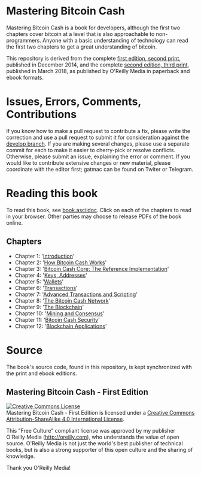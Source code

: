 # Mastering Bitcoin Cash

Mastering Bitcoin Cash is a book for developers, although the first two chapters cover bitcoin at a level that is also approachable to non-programmers. Anyone with a basic understanding of technology can read the first two chapters to get a great understanding of bitcoin.

This repository is derived from the complete [first edition, second print](https://github.com/bitcoinbook/bitcoinbook/releases/tag/Edition1Print2), published in December 2014, and the complete [second edition, third print](https://github.com/bitcoinbook/bitcoinbook/releases/tag/second_edition_print3_rc1), published in March 2018, as published by O'Reilly Media in paperback and ebook formats.

# Issues, Errors, Comments, Contributions

If you know how to make a pull request to contribute a fix, please write the correction and use a pull request to submit it for consideration against the [develop branch](https://github.com/gatmac/bchbook/tree/develop). If you are making several changes, please use a separate commit for each to make it easier to cherry-pick or resolve conflicts. Otherwise, please submit an issue, explaining the error or comment. If you would like to contribute extensive changes or new material, please coordinate with the editor first; gatmac can be found on Twiter or Telegram. 

# Reading this book

To read this book, see [book.asciidoc](https://github.com/gatmac/bchbook/blob/develop/book.asciidoc). Click on each of the chapters to read in your browser. Other parties may choose to release PDFs of the book online.

## Chapters

+ Chapter 1: '[Introduction](https://github.com/gatmac/bchbook/blob/develop/ch01.asciidoc)'
+ Chapter 2: '[How Bitcoin Cash Works](https://github.com/gatmac/bchbook/blob/develop/ch02.asciidoc)'
+ Chapter 3: '[Bitcoin Cash Core: The Reference Implementation](https://github.com/gatmac/bchbook/blob/develop/ch03.asciidoc)'
+ Chapter 4: '[Keys, Addresses](https://github.com/gatmac/bchbook/blob/develop/ch04.asciidoc)'
+ Chapter 5: '[Wallets](https://github.com/gatmac/bchbook/blob/develop/ch05.asciidoc)'
+ Chapter 6: '[Transactions](https://github.com/gatmac/bchbook/blob/develop/ch06.asciidoc)'
+ Chapter 7: '[Advanced Transactions and Scripting](https://github.com/gatmac/bchbook/blob/develop/ch07.asciidoc)'
+ Chapter 8: '[The Bitcoin Cash Network](https://github.com/gatmac/bchbook/blob/develop/ch08.asciidoc)'
+ Chapter 9: '[The Blockchain](https://github.com/gatmac/bchbook/blob/develop/ch09.asciidoc)'
+ Chapter 10: '[Mining and Consensus](https://github.com/gatmac/bchbook/blob/develop/ch10.asciidoc)'
+ Chapter 11: '[Bitcoin Cash Security](https://github.com/gatmac/bchbook/blob/develop/ch11.asciidoc)'
+ Chapter 12: '[Blockchain Applications](https://github.com/gatmac/bchbook/blob/develop/ch12.asciidoc)'

# Source

The book's source code, found in this repository, is kept synchronized with the print and ebook editions.

## Mastering Bitcoin Cash - First Edition

<a rel="license" href="http://creativecommons.org/licenses/by-sa/4.0/"><img alt="Creative Commons License" style="border-width:0" src="https://i.creativecommons.org/l/by-sa/4.0/88x31.png" /></a><br /><span xmlns:dct="http://purl.org/dc/terms/" href="http://purl.org/dc/dcmitype/Text" property="dct:title" rel="dct:type">Mastering Bitcoin Cash - First Edition</span> is licensed under a <a rel="license" href="http://creativecommons.org/licenses/by-sa/4.0/">Creative Commons Attribution-ShareAlike 4.0 International License</a>.

This "Free Culture" compliant license was approved by my publisher O'Reilly Media (http://oreilly.com), who understands the value of open source. O'Reilly Media is not just the world's best publisher of technical books, but is also a strong supporter of this open culture and the sharing of knowledge.

Thank you O'Reilly Media!